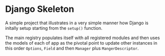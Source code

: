 # Django Skeleton
A simple project that illustrates in a very simple manner how Django is initally setup starting from the `setup()` function.

The main registry populates itself with all registered modules and then uses the models of each of app as the pivotal point to update other instances in this order `Options`, `Field` and then `Manager` plus `MangerDescriptor`. 
